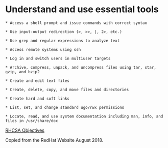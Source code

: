 
# Understand and use essential tools
	
	* Access a shell prompt and issue commands with correct syntax
	
	* Use input-output redirection (>, >>, |, 2>, etc.)
	
	* Use grep and regular expressions to analyze text
	
	* Access remote systems using ssh
	
	* Log in and switch users in multiuser targets
	
	* Archive, compress, unpack, and uncompress files using tar, star, gzip, and bzip2
	
	* Create and edit text files
	
	* Create, delete, copy, and move files and directories
	
	* Create hard and soft links
	
	* List, set, and change standard ugo/rwx permissions
	
	* Locate, read, and use system documentation including man, info, and files in /usr/share/doc

[RHCSA Objectives](https://www.redhat.com/en/services/training/ex200-red-hat-certified-system-administrator-rhcsa-exam)  

Copied from the RedHat Website August 2018.